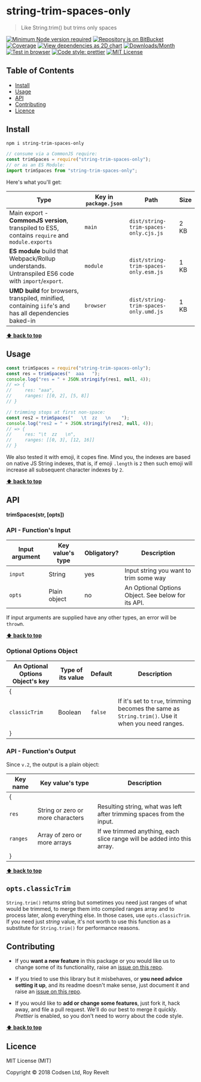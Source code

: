 # string-trim-spaces-only

> Like String.trim() but trims only spaces

[![Minimum Node version required][node-img]][node-url]
[![Repository is on BitBucket][bitbucket-img]][bitbucket-url]
[![Coverage][cov-img]][cov-url]
[![View dependencies as 2D chart][deps2d-img]][deps2d-url]
[![Downloads/Month][downloads-img]][downloads-url]
[![Test in browser][runkit-img]][runkit-url]
[![Code style: prettier][prettier-img]][prettier-url]
[![MIT License][license-img]][license-url]

## Table of Contents

- [Install](#markdown-header-install)
- [Usage](#markdown-header-usage)
- [API](#markdown-header-api)
- [Contributing](#markdown-header-contributing)
- [Licence](#markdown-header-licence)

## Install

```bash
npm i string-trim-spaces-only
```

```js
// consume via a CommonJS require:
const trimSpaces = require("string-trim-spaces-only");
// or as an ES Module:
import trimSpaces from "string-trim-spaces-only";
```

Here's what you'll get:

| Type                                                                                                    | Key in `package.json` | Path                                  | Size |
| ------------------------------------------------------------------------------------------------------- | --------------------- | ------------------------------------- | ---- |
| Main export - **CommonJS version**, transpiled to ES5, contains `require` and `module.exports`          | `main`                | `dist/string-trim-spaces-only.cjs.js` | 2 KB |
| **ES module** build that Webpack/Rollup understands. Untranspiled ES6 code with `import`/`export`.      | `module`              | `dist/string-trim-spaces-only.esm.js` | 1 KB |
| **UMD build** for browsers, transpiled, minified, containing `iife`'s and has all dependencies baked-in | `browser`             | `dist/string-trim-spaces-only.umd.js` | 1 KB |

**[⬆ back to top](#markdown-header-string-trim-spaces-only)**

## Usage

```js
const trimSpaces = require("string-trim-spaces-only");
const res = trimSpaces("  aaa   ");
console.log("res = " + JSON.stringify(res1, null, 4));
// => {
//     res: "aaa",
//     ranges: [[0, 2], [5, 8]]
// }

// trimming stops at first non-space:
const res2 = trimSpaces("   \t  zz   \n    ");
console.log("res2 = " + JSON.stringify(res2, null, 4));
// => {
//     res: "\t  zz   \n",
//     ranges: [[0, 3], [12, 16]]
// }
```

We also tested it with emoji, it copes fine. Mind you, the indexes are based on native JS String indexes, that is, if emoji `.length` is `2` then such emoji will increase all subsequent character indexes by `2`.

**[⬆ back to top](#markdown-header-string-trim-spaces-only)**

## API

**trimSpaces(str, [opts])**

### API - Function's Input

| Input argument | Key value's type | Obligatory? | Description                                        |
| -------------- | ---------------- | ----------- | -------------------------------------------------- |
| `input`        | String           | yes         | Input string you want to trim some way             |
| `opts`         | Plain object     | no          | An Optional Options Object. See below for its API. |

If input arguments are supplied have any other types, an error will be `throw`n.

**[⬆ back to top](#markdown-header-string-strip-html)**

### Optional Options Object

| An Optional Options Object's key | Type of its value | Default | Description                                                                                       |
| -------------------------------- | ----------------- | ------- | ------------------------------------------------------------------------------------------------- |
| {                                |                   |         |
| `classicTrim`                    | Boolean           | `false` | If it's set to `true`, trimming becomes the same as `String.trim()`. Use it when you need ranges. |
| }                                |                   |         |

### API - Function's Output

Since `v.2`, the output is a plain object:

| Key name | Key value's type                  | Description                                                             |
| -------- | --------------------------------- | ----------------------------------------------------------------------- |
| {        |                                   |                                                                         |
| `res`    | String or zero or more characters | Resulting string, what was left after trimming spaces from the input.   |
| `ranges` | Array of zero or more arrays      | If we trimmed anything, each slice range will be added into this array. |
| }        |                                   |                                                                         |

**[⬆ back to top](#markdown-header-string-trim-spaces-only)**

## `opts.classicTrim`

`String.trim()` returns string but sometimes you need just ranges of what would be trimmed, to merge them into compiled ranges array and to process later, along everything else. In those cases, use `opts.classicTrim`. If you need just _string_ value, it's not worth to use this function as a substitute for `String.trim()` for performance reasons.

## Contributing

- If you **want a new feature** in this package or you would like us to change some of its functionality, raise an [issue on this repo](https://bitbucket.org/codsen/string-trim-spaces-only/issues/new).

- If you tried to use this library but it misbehaves, or **you need advice setting it up**, and its readme doesn't make sense, just document it and raise an [issue on this repo](https://bitbucket.org/codsen/string-trim-spaces-only/issues/new).

- If you would like to **add or change some features**, just fork it, hack away, and file a pull request. We'll do our best to merge it quickly. _Prettier_ is enabled, so you don't need to worry about the code style.

**[⬆ back to top](#markdown-header-string-trim-spaces-only)**

## Licence

MIT License (MIT)

Copyright © 2018 Codsen Ltd, Roy Revelt

[node-img]: https://img.shields.io/node/v/string-trim-spaces-only.svg?style=flat-square&label=works%20on%20node
[node-url]: https://www.npmjs.com/package/string-trim-spaces-only
[bitbucket-img]: https://img.shields.io/badge/repo-on%20BitBucket-brightgreen.svg?style=flat-square
[bitbucket-url]: https://bitbucket.org/codsen/string-trim-spaces-only
[cov-img]: https://coveralls.io/repos/bitbucket/codsen/string-trim-spaces-only/badge.svg?style=flat-square&branch=master
[cov-url]: https://coveralls.io/bitbucket/codsen/string-trim-spaces-only?branch=master
[deps2d-img]: https://img.shields.io/badge/deps%20in%202D-see_here-08f0fd.svg?style=flat-square
[deps2d-url]: http://npm.anvaka.com/#/view/2d/string-trim-spaces-only
[downloads-img]: https://img.shields.io/npm/dm/string-trim-spaces-only.svg?style=flat-square
[downloads-url]: https://npmcharts.com/compare/string-trim-spaces-only
[runkit-img]: https://img.shields.io/badge/runkit-test_in_browser-a853ff.svg?style=flat-square
[runkit-url]: https://npm.runkit.com/string-trim-spaces-only
[prettier-img]: https://img.shields.io/badge/code_style-prettier-ff69b4.svg?style=flat-square
[prettier-url]: https://prettier.io
[license-img]: https://img.shields.io/badge/licence-MIT-51c838.svg?style=flat-square
[license-url]: https://bitbucket.org/codsen/string-trim-spaces-only
